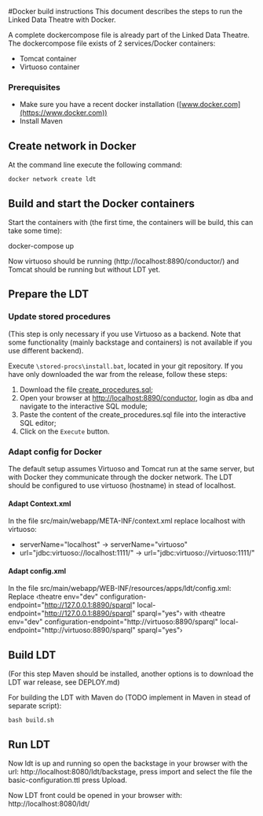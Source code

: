 #Docker build instructions
This document describes the steps to run the Linked Data Theatre with Docker.

A complete dockercompose file is already part of the Linked Data Theatre. The dockercompose file exists of 2 services/Docker containers:
- Tomcat container
- Virtuoso container

### Prerequisites

- Make sure you have a recent docker installation ([www.docker.com](https://www.docker.com))
- Install Maven

## Create network in Docker

At the command line execute the following command:

	docker network create ldt

## Build and start the Docker containers

Start the containers with (the first time, the containers will be build, this can take some time):

  docker-compose up

Now virtuoso should be running (http://localhost:8890/conductor/) and Tomcat should be running but without LDT yet.

## Prepare the LDT

### Update stored procedures
(This step is only necessary if you use Virtuoso as a backend. Note that some functionality (mainly backstage and containers) is not available if you use different backend).

Execute `\stored-procs\install.bat`, located in your git repository. If you have only downloaded the war from the release, follow these steps:

1. Download the file [create_procedures.sql](stored-procs/create_procedures.sql);
2. Open your browser at [http://localhost:8890/conductor](http://localhost:8890/conductor), login as dba and navigate to the interactive SQL module;
3. Paste the content of the create_procedures.sql file into the interactive SQL editor;
4. Click on the `Execute` button.

### Adapt config for Docker
The default setup assumes Virtuoso and Tomcat run at the same server, but with Docker they communicate through the docker network. The LDT should be configured to use virtuoso (hostname) in stead of localhost.

#### Adapt Context.xml
In the file src/main/webapp/META-INF/context.xml replace localhost with virtuoso:
- serverName="localhost" -> serverName="virtuoso"
- url="jdbc:virtuoso://localhost:1111/" -> url="jdbc:virtuoso://virtuoso:1111/"

#### Adapt config.xml
In the file src/main/webapp/WEB-INF/resources/apps/ldt/config.xml:
Replace &lsaquo;theatre env="dev" configuration-endpoint="http://127.0.0.1:8890/sparql" local-endpoint="http://127.0.0.1:8890/sparql" sparql="yes"&rsaquo;
with
&lsaquo;theatre env="dev" configuration-endpoint="http://virtuoso:8890/sparql" local-endpoint="http://virtuoso:8890/sparql" sparql="yes"&rsaquo;

## Build LDT
(For this step Maven should be installed, another options is to download the LDT war release, see DEPLOY.md)

For building the LDT with Maven do (TODO implement in Maven in stead of separate script):

	bash build.sh

## Run LDT
Now ldt is up and running so open the backstage in your browser with the url:
http://localhost:8080/ldt/backstage, press import and select the file the basic-configuration.ttl press Upload.

Now LDT front could be opened in your browser with:
http://localhost:8080/ldt/
